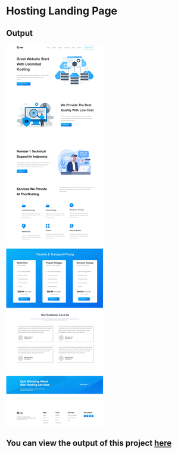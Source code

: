 # Hosting Landing Page
## Output
![alt image](https://github.com/Chethan-P-Chethu/Hosting-Landing-Page/blob/dd72de0cb2482a3d59d1a2c3e5963cdd49a2633f/Screenshot%20(3).jpeg)

## You can view the output of this project [here](https://hosting-landing-page-hazel.vercel.app/)

